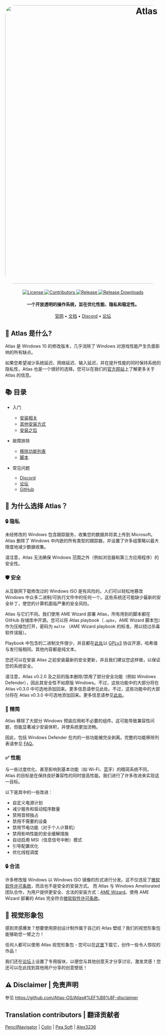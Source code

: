 <h1 align="center">
  <a href="http://atlasos.net"><img src="https://cdn.jsdelivr.net/gh/Atlas-OS/Atlas@main/img/banner.png" alt="Atlas" width="900" style="border-radius: 30px"></a>
</h1>
  <p align="center">
    <a href="https://github.com/Atlas-OS/Atlas/blob/main/LICENSE">
      <img alt="License" src="https://img.shields.io/github/license/atlas-os/atlas?style=for-the-badge&logo=github&color=1A91FF"/>
    </a>
    <a href="https://github.com/Atlas-OS/Atlas/graphs/contributors">
      <img alt="Contributors" src="https://img.shields.io/github/contributors/atlas-os/atlas?style=for-the-badge&color=1A91FF" />
    </a>
    <a href="https://github.com/Atlas-OS/Atlas/releases/latest">
      <img alt="Release" src="https://img.shields.io/github/release/atlas-os/atlas?style=for-the-badge&color=1A91FF" />
    </a>
    <a href="https://github.com/Atlas-OS/Atlas/releases">
      <img alt="Release Downloads" src="https://img.shields.io/github/downloads/Atlas-OS/Atlas/total?style=for-the-badge&logo=github&color=1A91FF" />
    </a>
  </p>
<h4 align="center">一个开放透明的操作系统，旨在优化性能、隐私和稳定性。</h4>

<p align="center">
  <a href="https://atlasos.net">官网</a>
  •
  <a href="https://docs.atlasos.net">文档</a>
  •
  <a href="https://discord.atlasos.net" target="_blank">Discord</a>
  •
  <a href="https://forum.atlasos.net">论坛</a>
</p>


## 🤔 Atlas 是什么?

Atlas 是 Windows 10 的修改版本，几乎消除了 Windows 对游戏性能产生负面影响的所有缺点。

如果您希望减少系统延迟、网络延迟、输入延迟，并在提升性能的同时保持系统的隐私性，Atlas 也是一个很好的选择。您可以在我们的[官方网站](https://atlasos.net/)上了解更多关于 Atlas 的信息。

## 📚 **目录**

- 入门
  - [安装相关](https://docs.atlasos.net/getting-started/installation)
  - [其他安装方式](https://docs.atlasos.net/getting-started/other-installation-methods/no-usb)
  - [安装之后](https://docs.atlasos.net/getting-started/post-installation/drivers)

- 故障排除
  - [移除功能列表](https://docs.atlasos.net/troubleshooting/removed-features)
  - [脚本](https://docs.atlasos.net/troubleshooting/scripts)

- 常见问题
  - [Discord](https://docs.atlasos.net/faq/community/discord)
  - [论坛](https://docs.atlasos.net/faq/community/forums)
  - [GitHub](https://docs.atlasos.net/faq/community/github)

## 👀 **为什么选择 Atlas？**

### 🔒 隐私
未经修改的 Windows 包含跟踪服务，收集您的数据并将其上传到 Microsoft。 Atlas 删除了 Windows 中内嵌的所有类型的跟踪器，并设置了许多组策略以最大限度地减少数据收集。

请注意，Atlas 无法确保 Windows 范围之外（例如浏览器和第三方应用程序）的安全性。

### 🛡️ 安全
从互联网下载修改过的 Windows ISO 是有风险的。人们可以轻松地篡改 Windows 中众多二进制/可执行文件中的任何一个。这些系统还可能缺少最新的安全补丁，使您的计算机面临严重的安全风险。

Atlas 与它们不同。我们使用 AME Wizard 部署 Atlas，所有用到的脚本都在 GitHub 存储库中开源。您可以将 Atlas playbook（`.apbx`，AME Wizard 脚本包）作为压缩包打开，密码为 `malte` （AME Wizard playbook 的标准，用以绕过杀毒软件误报）。

Playbook 中包含的二进制文件很少，并且都在[此处](https://github.com/Atlas-OS/Atlas-Utilities)以 [GPLv3](https://github.com/Atlas-OS/Atlas-Utilities/blob/main/LICENSE) 协议开源，哈希值与发行版相同。其他内容都是纯文本。

您还可以在安装 Atlas 之前安装最新的安全更新，并且我们建议您这样做，以保证您的系统安全。

请注意，Atlas v0.2.0 及之前的版本删除/禁用了部分安全功能（例如 Windows Defender），因此其安全性不如原版 Windows。不过，这些功能中的大部分将在 Atlas v0.3.0 中可选地添加回来。更多信息请参见此处。不过，这些功能中的大部分将在 Atlas v0.3.0 中可选地添加回来。更多信息请参见[此处](https://docs.atlasos.net/troubleshooting/removed-features/)。

### 🚀 精简
Atlas 移除了大部分 Windows 预装应用和不必要的组件。这可能导致兼容性问题，但能显著减少安装体积，并使系统更加流畅。

因此，包括 Windows Defender 在内的一些功能被完全剥离。完整的功能移除列表请参见 [FAQ](https://docs.atlasos.net/troubleshooting/removed-features)。

### ✅ 性能
与一些过度优化、甚至影响到基本功能（如 Wi-Fi、蓝牙）的精简系统不同，Atlas 的目标是在保持良好兼容性的同时提高性能。我们进行了许多改进来实现这一目标。

以下是其中的一些改进：

- 自定义电源计划
- 减少服务和驱动程序数量
- 禁用音频独占
- 禁用不需要的设备
- 禁用节电功能（对于个人计算机）
- 禁用影响性能的安全缓解措施
- 自动启用 MSI（信息信号中断）模式
- 引导配置优化
- 优化线程调度

### 🔒 合法
许多修改版 Windows 以 Windows ISO 镜像的形式进行分发。这不仅违反了[微软软件许可条款](https://www.microsoft.com/en-us/Useterms/Retail/Windows/10/Useterms_Retail_Windows_10_SimplifiedChinese.htm)，而且也不是安全的安装方式。
而 Atlas 与 Windows Ameliorated 团队合作，为用户提供更安全、合法的安装方式：[AME Wizard](https://ameliorated.io)。使用 AME Wizard 部署的 Atlas 完全符合[微软软件许可条款](https://www.microsoft.com/en-us/Useterms/Retail/Windows/10/Useterms_Retail_Windows_10_SimplifiedChinese.htm)。


## 🎨 视觉形象包
感到灵感爆发？想要使用原创设计制作属于自己的 Atlas 壁纸？我们的视觉形象包能够助您一臂之力！

任何人都可以使用 Atlas 视觉形象包 - 您可以在[这里](https://cdn.jsdelivr.net/gh/Atlas-OS/Atlas@main/img/brand-kit.zip)下载它，创作一些令人惊叹的作品！

我们还在[论坛](https://forum.atlasos.net/t/art-showcase)上设置了专用版块，以便您与其他创意天才分享讨论，激发灵感！您还可以在此找到其他用户分享的创意壁纸！

## ⚠️ Disclaimer | 免责声明
参见 https://github.com/Atlas-OS/Atlas#%EF%B8%8F-disclaimer

## Translation contributors | 翻译贡献者
[PencilNavigator](https://github.com/PencilNavigator) |
[Colin](https://github.com/0bo) |
[Pea Soft](https://github.com/peasoft) |
[Alex3236](https://github.com/alex3236)
